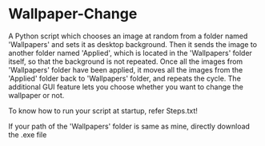 # Wallpaper-Change
A Python script which chooses an image at random from a folder named 'Wallpapers' and sets it as desktop background. Then it sends the image to another folder named 'Applied', which is located in the 'Wallpapers' folder itself, so that the background is not repeated. Once all the images from 'Wallpapers' folder have been applied, it moves all the images from the 'Applied' folder back to 'Wallpapers' folder, and repeats the cycle. The additional GUI feature lets you choose whether you want to change the wallpaper or not.

To know how to run your script at startup, refer Steps.txt!

If your path of the 'Wallpapers' folder is same as mine, directly download the .exe file
